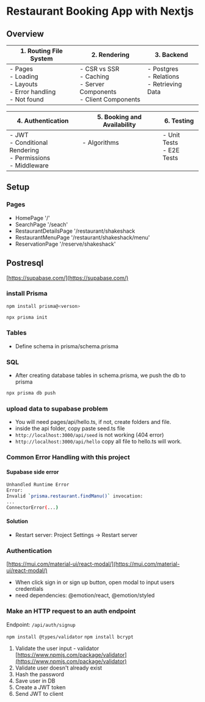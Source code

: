 # Restaurant Booking App with Nextjs

## Overview

| 1. Routing File System                                               | 2. Rendering                                                                | 3. Backend                                             |
| -------------------------------------------------------------------- | --------------------------------------------------------------------------- | ------------------------------------------------------ |
| - Pages<br>- Loading<br>- Layouts<br>- Error handling<br>- Not found | - CSR vs SSR<br>- Caching<br>- Server Components<br>- Client Components<br> | - Postgres<br>- Relations<br>- Retrieving Data<br><br> |

| 4. Authentication                                                 | 5. Booking and Availability | 6. Testing                          |
| ----------------------------------------------------------------- | --------------------------- | ----------------------------------- |
| - JWT<br>- Conditional Rendering<br>- Permissions<br>- Middleware | - Algorithms <br><br><br>   | - Unit Tests<br>- E2E Tests<br><br> |

## Setup

### Pages

- HomePage '/'
- SearchPage '/seach'
- RestaurantDetailsPage '/restaurant/shakeshack
- RestaurantMenuPage '/restaurant/shakeshack/menu'
- ReservationPage '/reserve/shakeshack'

## Postresql

[https://supabase.com/](https://supabase.com/)

### install Prisma

```bash
npm install prisma@<verson>

npx prisma init
```

### Tables

- Define schema in prisma/schema.prisma

### SQL

- After creating database tables in schema.prisma, we push the db to prisma

```bash
npx prisma db push

```

### upload data to supabase problem

- You will need pages/api/hello.ts, if not, create folders and file.
- inside the api folder, copy paste seed.ts file
- `http://localhost:3000/api/seed` is not working (404 error)
- `http://localhost:3000/api/hello` copy all file to hello.ts will work.

### Common Error Handling with this project

#### Supabase side error

```bash
Unhandled Runtime Error
Error:
Invalid `prisma.restaurant.findManu()` invocation:
...
ConnectorError(...)
```

#### Solution

- Restart server: Project Settings -> Restart server

### Authentication

[https://mui.com/material-ui/react-modal/](https://mui.com/material-ui/react-modal/)

- When click sign in or sign up button, open modal to input users credentials
- need dependencies: @emotion/react, @emotion/styled

### Make an HTTP request to an auth endpoint

Endpoint: `/api/auth/signup`

`npm install @types/validator`
`npm install bcrypt`

1. Validate the user input - validator [https://www.npmjs.com/package/validator](https://www.npmjs.com/package/validator)
2. Validate user doesn't already exist
3. Hash the password
4. Save user in DB
5. Create a JWT token
6. Send JWT to client
